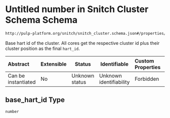 # Untitled number in Snitch Cluster Schema Schema

```txt
http://pulp-platform.org/snitch/snitch_cluster.schema.json#/properties/base_hart_id
```

Base hart id of the cluster. All cores get the respective cluster id plus their cluster position as the final `hart_id`.


| Abstract            | Extensible | Status         | Identifiable            | Custom Properties | Additional Properties | Access Restrictions | Defined In                                                                        |
| :------------------ | ---------- | -------------- | ----------------------- | :---------------- | --------------------- | ------------------- | --------------------------------------------------------------------------------- |
| Can be instantiated | No         | Unknown status | Unknown identifiability | Forbidden         | Allowed               | none                | [snitch_cluster.schema.json\*](snitch_cluster.schema.json "open original schema") |

## base_hart_id Type

`number`
